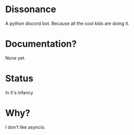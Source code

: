 # Dissonance

A python discord bot. Because all the cool kids are doing it.

# Documentation?

None yet.

# Status
In it's infancy

# Why?
I don't like asyncio.